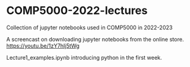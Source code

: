 # COMP5000-2022-lectures

Collection of jupyter notebooks used in COMP5000
in 2022-2023

A screencast on downloading jupyter notebooks from the online store.
https://youtu.be/1zY7hIj5tWg

Lecture1_examples.ipynb  introducing python in the first week.

